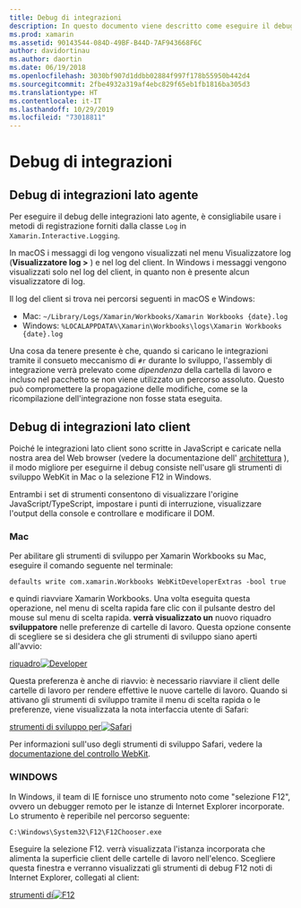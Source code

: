 ```yaml
---
title: Debug di integrazioni
description: In questo documento viene descritto come eseguire il debug di Xamarin Workbooks integrazioni, sia lato agente che lato client in Windows e Mac.
ms.prod: xamarin
ms.assetid: 90143544-084D-49BF-B44D-7AF943668F6C
author: davidortinau
ms.author: daortin
ms.date: 06/19/2018
ms.openlocfilehash: 3030bf907d1ddbb02884f997f178b55950b442d4
ms.sourcegitcommit: 2fbe4932a319af4ebc829f65eb1fb1816ba305d3
ms.translationtype: HT
ms.contentlocale: it-IT
ms.lasthandoff: 10/29/2019
ms.locfileid: "73018811"
---
```

# <a name="debugging-integrations"></a>Debug di integrazioni

## <a name="debugging-agent-side-integrations"></a>Debug di integrazioni lato agente

Per eseguire il debug delle integrazioni lato agente, è consigliabile usare i metodi di registrazione forniti dalla classe `Log` in `Xamarin.Interactive.Logging`.

In macOS i messaggi di log vengono visualizzati nel menu Visualizzatore log (**Visualizzatore log >** ) e nel log del client. In Windows i messaggi vengono visualizzati solo nel log del client, in quanto non è presente alcun visualizzatore di log.

Il log del client si trova nei percorsi seguenti in macOS e Windows:

- Mac: `~/Library/Logs/Xamarin/Workbooks/Xamarin Workbooks {date}.log`
- Windows: `%LOCALAPPDATA%\Xamarin\Workbooks\logs\Xamarin Workbooks {date}.log`

Una cosa da tenere presente è che, quando si caricano le integrazioni tramite il consueto meccanismo di `#r` durante lo sviluppo, l'assembly di integrazione verrà prelevato come _dipendenza_ della cartella di lavoro e incluso nel pacchetto se non viene utilizzato un percorso assoluto. Questo può compromettere la propagazione delle modifiche, come se la ricompilazione dell'integrazione non fosse stata eseguita.

## <a name="debugging-client-side-integrations"></a>Debug di integrazioni lato client

Poiché le integrazioni lato client sono scritte in JavaScript e caricate nella nostra area del Web browser (vedere la documentazione dell' [architettura](~/tools/workbooks/sdk/architecture.md) ), il modo migliore per eseguirne il debug consiste nell'usare gli strumenti di sviluppo WebKit in Mac o la selezione F12 in Windows.

Entrambi i set di strumenti consentono di visualizzare l'origine JavaScript/TypeScript, impostare i punti di interruzione, visualizzare l'output della console e controllare e modificare il DOM.

### <a name="mac"></a>Mac

Per abilitare gli strumenti di sviluppo per Xamarin Workbooks su Mac, eseguire il comando seguente nel terminale:

```shell
defaults write com.xamarin.Workbooks WebKitDeveloperExtras -bool true
```

e quindi riavviare Xamarin Workbooks. Una volta eseguita questa operazione, nel menu di scelta rapida fare clic con il pulsante destro del mouse sul menu di scelta rapida. **verrà visualizzato un** nuovo riquadro **sviluppatore** nelle preferenze di cartelle di lavoro. Questa opzione consente di scegliere se si desidera che gli strumenti di sviluppo siano aperti all'avvio:

[riquadro![Developer](debugging-images/developer-pane-small.png)](debugging-images/developer-pane.png#lightbox)

Questa preferenza è anche di riavvio: è necessario riavviare il client delle cartelle di lavoro per rendere effettive le nuove cartelle di lavoro. Quando si attivano gli strumenti di sviluppo tramite il menu di scelta rapida o le preferenze, viene visualizzata la nota interfaccia utente di Safari:

[strumenti di sviluppo per![Safari](debugging-images/mac-dev-tools.png)](debugging-images/mac-dev-tools.png#lightbox)

Per informazioni sull'uso degli strumenti di sviluppo Safari, vedere la [documentazione del controllo WebKit][webkit-docs].

### <a name="windows"></a>WINDOWS

In Windows, il team di IE fornisce uno strumento noto come "selezione F12", ovvero un debugger remoto per le istanze di Internet Explorer incorporate. Lo strumento è reperibile nel percorso seguente:

```shell
C:\Windows\System32\F12\F12Chooser.exe
```

Eseguire la selezione F12. verrà visualizzata l'istanza incorporata che alimenta la superficie client delle cartelle di lavoro nell'elenco. Scegliere questa finestra e verranno visualizzati gli strumenti di debug F12 noti di Internet Explorer, collegati al client:

[strumenti di![F12](debugging-images/windows-dev-tools.png)](debugging-images/windows-dev-tools.png#lightbox)

[webkit-docs]: https://trac.webkit.org/wiki/WebInspector
